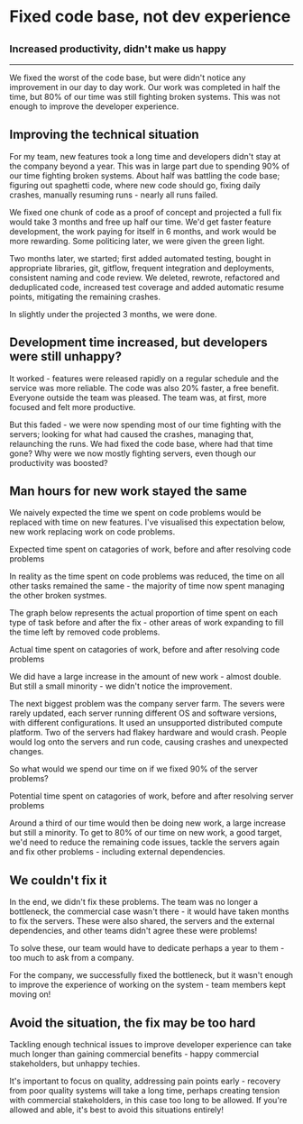 <script src="https://cdnjs.cloudflare.com/ajax/libs/Chart.js/2.9.4/Chart.min.js"></script>
<script src="https://cdnjs.cloudflare.com/ajax/libs/patternomaly/1.3.2/patternomaly.js"></script>
<script src="fix_code_base_not_dev_exp/bar_chart.js"></script>

# Fixed code base, not dev experience

## <small>Increased productivity, didn't make us happy</small>

___

We fixed the worst of the code base, but were didn't notice any improvement in our day to day work. Our work was completed in half the time, but 80% of our time was still fighting broken systems. This was not enough to improve the developer experience.

## Improving the technical situation

For my team, new features took a long time and developers didn't stay at the company beyond a year. This was in large part due to spending 90% of our time fighting broken systems. About half was battling the code base; figuring out spaghetti code, where new code should go, fixing daily crashes, manually resuming runs - nearly all runs failed.

We fixed one chunk of code as a proof of concept and projected a full fix would take 3 months and free up half our time. We'd get faster feature development, the work paying for itself in 6 months, and work would be more rewarding. Some politicing later, we were given the green light.

Two months later, we started; first added automated testing, bought in appropriate libraries, git, gitflow, frequent integration and deployments, consistent naming and code review. We deleted, rewrote, refactored and deduplicated code, increased test coverage and added automatic resume points, mitigating the remaining crashes.

In slightly under the projected 3 months, we were done.

## Development time increased, but developers were still unhappy?

It worked - features were released rapidly on a regular schedule and the service was more reliable. The code was also 20% faster, a free benefit. Everyone outside the team was pleased. The team was, at first, more focused and felt more productive. 

But this faded - we were now spending most of our time fighting with the servers; looking for what had caused the crashes, managing that, relaunching the runs. We had fixed the code base, where had that time gone? Why were we now mostly fighting servers, even though our productivity was boosted?

## Man hours for new work stayed the same

We naively expected the time we spent on code problems would be replaced with time on new features. I've visualised this expectation below, new work replacing work on code problems.

<p class=plot-title>Expected time spent on catagories of work, before and after resolving code problems</p>

<canvas id="bar_expected" class="plot"></canvas>
<script>draw_chart("bar_expected", 'After (Expected)', [40, 40], [50, 5], [10, 55])</script>

In reality as the time spent on code problems was reduced, the time on all other tasks remained the same - the majority of time now spent managing the other broken systmes.

The graph below represents the actual proportion of time spent on each type of task before and after the fix - other areas of work expanding to fill the time left by removed code problems.

<p class=plot-title>Actual time spent on catagories of work, before and after resolving code problems</p>
<canvas id="bar_actual" class="plot"></canvas>
<script>draw_chart("bar_actual", 'After (Actual)', [40, 73], [50, 9], [10, 18])</script>

We did have a large increase in the amount of new work - almost double. But still a small minority - we didn't notice the improvement.

The next biggest problem was the company server farm. The severs were rarely updated, each server running different OS and software versions, with different configurations. It used an unsupported distributed compute platform. Two of the servers had flakey hardware and would crash. People would log onto the servers and run code, causing crashes and unexpected changes.

So what would we spend our time on if we fixed 90% of the server problems?

<p class=plot-title>Potential time spent on catagories of work, before and after resolving server problems</p>
<canvas id="bar_servers" class="plot"></canvas>
<script>draw_chart("bar_servers", 'After (Projected)', [18, 36], [9, 18], [18, 36], [55, 10])</script>

Around a third of our time would then be doing new work, a large increase but still a minority. To get to 80% of our time on new work, a good target, we'd need to reduce the remaining code issues, tackle the servers again and fix other problems - including external dependencies.

## We couldn't fix it

In the end, we didn't fix these problems. The team was no longer a bottleneck, the commercial case wasn't there - it would have taken months to fix the servers. These were also shared, the servers and the external dependencies, and other teams didn't agree these were problems!

To solve these, our team would have to dedicate perhaps a year to them - too much to ask from a company. 

For the company, we successfully fixed the bottleneck, but it wasn't enough to improve the experience of working on the system - team members kept moving on!

## Avoid the situation, the fix may be too hard

Tackling enough technical issues to improve developer experience can take much longer than gaining commercial benefits - happy commercial stakeholders, but unhappy techies.

It's important to focus on quality, addressing pain points early - recovery from poor quality systems will take a long time, perhaps creating tension with commercial stakeholders, in this case too long to be allowed. If you're allowed and able, it's best to avoid this situations entirely!
